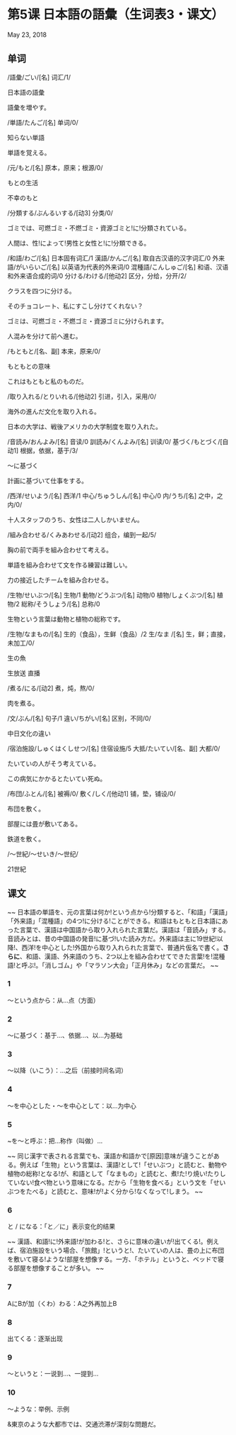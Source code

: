 # 第5课 日本語の語彙（生词表3・课文）
May 23, 2018

## 单词
/語彙/ごい/[名] 词汇/1/

日本語の語彙

語彙を増やす。

/単語/たんご/[名] 单词/0/

知らない単語

単語を覚える。

/元/もと/[名] 原本，原来；根源/0/

もとの生活

不幸のもと

/分類する/ぶんるいする/[动3] 分类/0/

ゴミでは、可燃ゴミ・不燃ゴミ・資源ゴミと!に!分類されている。

人間は、性!によって!男性と女性と!に!分類できる。

/和語/わご/[名] 日本固有词汇/1
漢語/かんご/[名] 取自古汉语的汉字词汇/0
外来語/がいらいご/[名] 以英语为代表的外来词/0
混種語/こんしゅご/[名] 和语、汉语和外来语合成的词/0
分ける/わける/[他动2] 区分，分给，分开/2/

クラスを四つに分ける。

そのチョコレート、私にすこし分けてくれない？

ゴミは、可燃ゴミ・不燃ゴミ・資源ゴミに分けられます。

人混みを分けて前へ進む。

/もともと/[名、副] 本来，原来/0/

もともとの意味

これはもともと私のものだ。

/取り入れる/とりいれる/[他动2] 引进，引入，采用/0/

海外の進んだ文化を取り入れる。

日本の大学は、戦後アメリカの大学制度を取り入れた。

/音読み/おんよみ/[名] 音读/0
訓読み/くんよみ/[名] 训读/0/
基づく/もとづく/[自动1] 根据，依据，基于/3/

～に基づく

計画に基づいて仕事をする。

/西洋/せいよう/[名] 西洋/1
中心/ちゅうしん/[名] 中心/0
内/うち/[名] 之中，之内/0/

十人スタッフのうち、女性は二人しかいません。

/組み合わせる/くみあわせる/[动2] 组合，编到一起/5/

胸の前で両手を組み合わせて考える。

単語を組み合わせて文を作る練習は難しい。

力の接近したチームを組み合わせる。

/生物/せいぶつ/[名] 生物/1
動物/どうぶつ/[名] 动物/0
植物/しょくぶつ/[名] 植物/2
総称/そうしょう/[名] 总称/0

生物という言葉は動物と植物の総称です。

/生物/なまもの/[名] 生的（食品），生鲜（食品）/2
生/なま /[名] 生，鲜；直接，未加工/0/

生の魚
 
生放送 直播

/煮る/にる/[动2] 煮，炖，熬/0/

肉を煮る。

/文/ぶん/[名] 句子/1
違い/ちがい/[名] 区别，不同/0/

中日文化の違い

/宿泊施設/しゅくはくしせつ/[名] 住宿设施/5
大抵/たいてい/[名、副] 大都/0/

たいていの人がそう考えている。

この病気にかかるとたいてい死ぬ。

/布団/ふとん/[名] 被褥/0/
敷く/しく/[他动1] 铺，垫，铺设/0/

布団を敷く。 

部屋には畳が敷いてある。

鉄道を敷く。

/～世紀/～せいき/～世纪/

21世紀

## 课文
~~
日本語の単語を、元の言葉は何か!という点から!分類すると、「和語」「漢語」「外来語」「混種語」の4つ!に分ける!ことができる。和語はもともと日本語にあった言葉で、漢語は中国語から取り入れられた言葉だ。漢語は「音読み」する。音読みとは、昔の中国語の発音!に基づ!いた読み方だ。外来語は主に19世紀!以降!、西洋!を中心とした!外国から取り入れられた言葉で、普通片仮名で書く。**さらに**、和語、漢語、外来語のうち、2つ以上を組み合わせてできた言葉!を!混種語!と呼ぶ!。「消しゴム」や「マラソン大会」「正月休み」などの言葉だ。
~~

### 1
～という点から：从…点（方面）

### 2
～に基づく：基于…、依据…、以…为基础

### 3
～以降（いこう）：…之后（前接时间名词）

### 4
～を中心とした・～を中心として：以…为中心

### 5
~を～と呼ぶ：把…称作（叫做）…

~~
同じ漢字で表される言葉でも、漢語か和語かで[原因]意味が違うことがある。例えば「生物」という言葉は、漢語!として!「せいぶつ」と読むと、動物や植物の総称!となる!が、和語として「なまもの」と読むと、煮!た!り焼い!たりしていない!食べ物という意味になる。だから「生物を食べる」という文を「せいぶつをたべる」と読むと、意味!が!よく分から!なくなって!しまう。
~~

### 6
と / になる：「と／に」表示变化的结果

~~
漢語、和語!に!外来語!が加わる!と、さらに意味の違いが!出てくる!。例えば、宿泊施設をいう場合、「旅館」!というと!、たいていの人は、畳の上に布団を敷いて寝る!ような!部屋を想像する。一方、「ホテル」というと、ベッドで寝る部屋を想像することが多い。
~~

### 7
AにBが加（くわ）わる：A之外再加上B

### 8
出てくる：逐渐出现

### 9
～というと：一说到…、一提到…

### 10
～ような：举例、示例

&東京のような大都市では、交通渋滞が深刻な問題だ。

